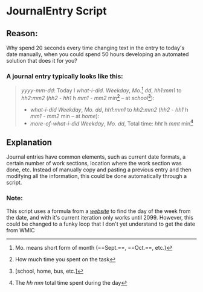 # JournalEntry Script

## Reason:
Why spend 20 seconds every time changing text in the entry to today's date manually, when you could spend 50 hours developing an automated solution that does it for you?

### A journal entry typically looks like this:
>*yyyy*-*mm*-*dd*:
>Today I *what-i-did*.
>*Weekday*, *Mo.*[^f1] *dd*, *hh1*:*mm1* to *hh2*:*mm2* (*hh2 - hh1* h *mm1 - mm2* min[^f2] – at *school*[^f3]):
>	- *what-i-did*
>*Weekday*, *Mo.* *dd*, *hh1*:*mm1* to *hh2*:*mm2* (*hh2 - hh1* h *mm1 - mm2* min – at *home*):
>	- *more-of-what-i-did*
>*Weekday*, *Mo.* *dd*, Total time: *hht* h *mmt* min[^f4]

[^f1]: Mo. means short form of month (==Sept.==, ==Oct.==, etc.)
[^f2]: How much time you spent on the task
[^f3]: \[school, home, bus, etc.\]
[^f4]: The *hh* *mm* total time spent during the day


## Explanation
Journal entries have common elements, such as current date formats, a certain number of work sections, location where the work section was done, etc. Instead of manually copy and pasting a previous entry and then modifying all the information, this could be done automatically through a script.

### Note:
This script uses a formula from a *[website](https://www.almanac.com/how-find-day-week)* to find the day of the week from the date, and with it's current iteration only works until 2099. However, this could be changed to a funky loop that I don't yet understand to get the date from WMIC